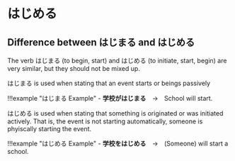 # はじめる

## Difference between はじまる and はじめる

The verb はじまる (to begin, start) and はじめる (to initiate, start, begin) are very similar, but they should not be mixed up.

はじまる is used when stating that an event starts or beings passively

!!!example "はじまる Example"
           - **学校がはじまる**　→　School will start.

はじめる is used when stating that something is originated or was initiated actively. That is, the event is not starting automatically, someone is phyiscally starting the event.

!!!example "はじめる Example"
           - **学校をはじめる**　→　(Someone) will start a school.

